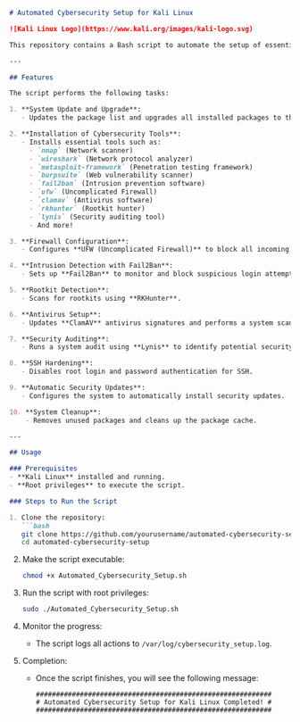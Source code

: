 
```markdown
# Automated Cybersecurity Setup for Kali Linux

![Kali Linux Logo](https://www.kali.org/images/kali-logo.svg)

This repository contains a Bash script to automate the setup of essential cybersecurity tools and configurations on **Kali Linux**. The script is designed for IT professionals, system administrators, and cybersecurity enthusiasts who want to quickly secure and configure their Kali Linux environment.

---

## Features

The script performs the following tasks:

1. **System Update and Upgrade**:
   - Updates the package list and upgrades all installed packages to their latest versions.

2. **Installation of Cybersecurity Tools**:
   - Installs essential tools such as:
     - `nmap` (Network scanner)
     - `wireshark` (Network protocol analyzer)
     - `metasploit-framework` (Penetration testing framework)
     - `burpsuite` (Web vulnerability scanner)
     - `fail2ban` (Intrusion prevention software)
     - `ufw` (Uncomplicated Firewall)
     - `clamav` (Antivirus software)
     - `rkhunter` (Rootkit hunter)
     - `lynis` (Security auditing tool)
     - And more!

3. **Firewall Configuration**:
   - Configures **UFW (Uncomplicated Firewall)** to block all incoming traffic by default, allow SSH, HTTP, and HTTPS, and enable the firewall.

4. **Intrusion Detection with Fail2Ban**:
   - Sets up **Fail2Ban** to monitor and block suspicious login attempts.

5. **Rootkit Detection**:
   - Scans for rootkits using **RKHunter**.

6. **Antivirus Setup**:
   - Updates **ClamAV** antivirus signatures and performs a system scan.

7. **Security Auditing**:
   - Runs a system audit using **Lynis** to identify potential security issues.

8. **SSH Hardening**:
   - Disables root login and password authentication for SSH.

9. **Automatic Security Updates**:
   - Configures the system to automatically install security updates.

10. **System Cleanup**:
    - Removes unused packages and cleans up the package cache.

---

## Usage

### Prerequisites
- **Kali Linux** installed and running.
- **Root privileges** to execute the script.

### Steps to Run the Script

1. Clone the repository:
   ```bash
   git clone https://github.com/yourusername/automated-cybersecurity-setup.git
   cd automated-cybersecurity-setup
   ```

2. Make the script executable:
   ```bash
   chmod +x Automated_Cybersecurity_Setup.sh
   ```

3. Run the script with root privileges:
   ```bash
   sudo ./Automated_Cybersecurity_Setup.sh
   ```

4. Monitor the progress:
   - The script logs all actions to `/var/log/cybersecurity_setup.log`.

5. Completion:
   - Once the script finishes, you will see the following message:
     ```plaintext
     ###########################################################
     # Automated Cybersecurity Setup for Kali Linux Completed! #
     ###########################################################
     ```

